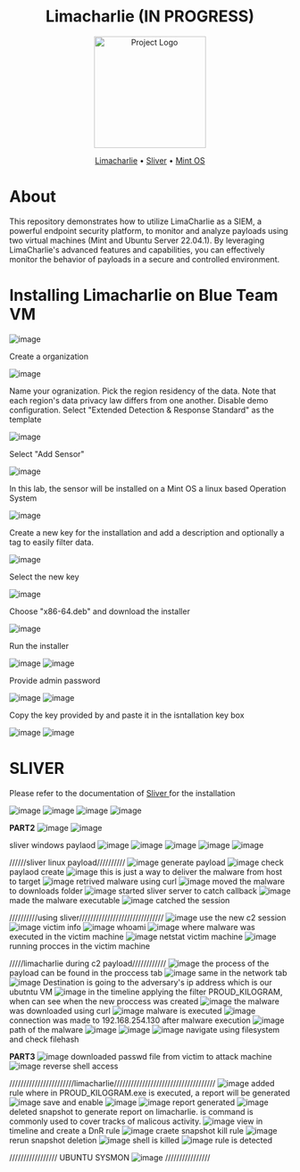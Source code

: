 <h1 align="center">Limacharlie (IN PROGRESS)</h1>

<p align="center">
  <img src="path/to/project-logo.png" alt="Project Logo" width="200" height="200">
</p>



<p align="center">
  <a href="https://limacharlie.io)">Limacharlie</a> •
  <a href="https://github.com/BishopFox/sliver">Sliver</a> •
  <a href="https://linuxmint.com">Mint OS</a> 
</p>


<h1> About</h1>
<p>This repository demonstrates how to utilize LimaCharlie as a SIEM, a powerful endpoint security platform, to monitor and analyze payloads using two virtual machines (Mint and Ubuntu Server 22.04.1). By leveraging LimaCharlie's advanced features and capabilities, you can effectively monitor the behavior of payloads in a secure and controlled environment.</p>



<h1>Installing Limacharlie on Blue Team VM</h1>

![image](https://github.com/Susakito/llimacharlie-lab/assets/75007981/c47bfd47-8054-4828-b9a1-f6dad420f039)
<p>Create a organization</p>

![image](https://github.com/Susakito/llimacharlie-lab/assets/75007981/6473730e-b6f0-49e5-9d61-f56e9b75f362)
<p>Name your ogranization. Pick the region residency of the data. Note that each region's data privacy law differs from one another. Disable demo configuration. Select "Extended Detection & Response Standard" as the template </p>

![image](https://github.com/Susakito/llimacharlie-lab/assets/75007981/601293f2-d7d4-4eea-87fb-0fed7d115ba1)
<p>Select "Add Sensor"</p>

![image](https://github.com/Susakito/llimacharlie-lab/assets/75007981/a1d0782a-a40f-413c-9813-a81c70d73d64)
<p>In this lab, the sensor will be installed on a Mint OS a linux based Operation System</p>

![image](https://github.com/Susakito/llimacharlie-lab/assets/75007981/9ee41749-34f8-4cd4-a901-f543cbfab872)
<p>Create a new key for the installation and add a description and optionally a tag to easily filter data.</p>

![image](https://github.com/Susakito/llimacharlie-lab/assets/75007981/78a50ca3-2bca-4587-a709-6dfcb66738f0)
<p>Select the new key</p>

![image](https://github.com/Susakito/llimacharlie-lab/assets/75007981/8d3760ea-9308-4854-8fd0-575f99374ee9)
<p> Choose "x86-64.deb" and download the installer</p>
  
![image](https://github.com/Susakito/llimacharlie-lab/assets/75007981/6c5e7a8c-e1aa-4d86-b256-5e2ac73b6469)
<p>Run the installer</p>

![image](https://github.com/Susakito/llimacharlie-lab/assets/75007981/52597edf-b0a6-4a5d-b54c-cc4881b63ed6)
![image](https://github.com/Susakito/llimacharlie-lab/assets/75007981/074af82e-8cf3-4e8f-929b-e17d94c3e9a2)
<p>Provide admin password</p>

![image](https://github.com/Susakito/llimacharlie-lab/assets/75007981/549ee802-02c9-4106-8e7e-311041d5c365)
![image](https://github.com/Susakito/llimacharlie-lab/assets/75007981/fa62c934-3a7a-471d-90ef-f0e61fcb923d)
<p>Copy the key provided by and paste it in the isntallation key box </p>

![image](https://github.com/Susakito/llimacharlie-lab/assets/75007981/dd0e4367-8455-4528-b9c6-43cc13f0dbce)
![image](https://github.com/Susakito/llimacharlie-lab/assets/75007981/12786c30-7030-4975-a919-480dd4b7e1f3)
  



<h1>SLIVER</h1>
<p>Please refer to the documentation of  <a href="https://github.com/BishopFox/sliver">Sliver </a> for the installation</p>

![image](https://github.com/Susakito/llimacharlie-lab/assets/75007981/d7db6f66-0eb1-47a5-925a-1c1940184766)
![image](https://github.com/Susakito/llimacharlie-lab/assets/75007981/0ddc8d2b-3f7b-4bb1-9bcc-7b7f105be593)
![image](https://github.com/Susakito/llimacharlie-lab/assets/75007981/68e74834-cb8b-4706-8f86-538da6871ce0)
![image](https://github.com/Susakito/llimacharlie-lab/assets/75007981/c7a01e04-be31-4a8f-8c27-1dacfb37a17c)

************************************PART2************************************
![image](https://github.com/Susakito/llimacharlie-lab/assets/75007981/63ca67e7-782a-464f-a093-25f8775f842d)
![image](https://github.com/Susakito/llimacharlie-lab/assets/75007981/f0b43c0e-355d-4457-8a82-7dac413152ad)
</br>

sliver windows paylaod
![image](https://github.com/Susakito/llimacharlie-lab/assets/75007981/aad6a1f8-3d83-4ccb-8a82-e8db899c7a50)
![image](https://github.com/Susakito/llimacharlie-lab/assets/75007981/2e3a79ae-a4cd-4967-90d7-e56b71fda5c9)
![image](https://github.com/Susakito/llimacharlie-lab/assets/75007981/3527ce96-d2ed-4a02-93a8-d0c39cca190d)
![image](https://github.com/Susakito/llimacharlie-lab/assets/75007981/3fece686-83d3-453c-a3ca-c886ba53f6cb)
![image](https://github.com/Susakito/llimacharlie-lab/assets/75007981/bb9ad550-3e39-4757-b92d-9d12941f0e5a)
</br>

//////sliver linux payload//////////
![image](https://github.com/Susakito/llimacharlie-lab/assets/75007981/ea1e040b-bae5-4877-96de-27212b9c72da)
generate payload
![image](https://github.com/Susakito/llimacharlie-lab/assets/75007981/a901aa78-565f-45eb-9a74-e1e93ca598d7)
check paylaod create
![image](https://github.com/Susakito/llimacharlie-lab/assets/75007981/7811d6be-a32a-41dd-8c83-5823c6901423)
this is just a way to deliver the malware from host to target
![image](https://github.com/Susakito/llimacharlie-lab/assets/75007981/0e0b31da-bc8e-4b83-bfe1-70eb615c777a)
retrived malware using curl
![image](https://github.com/Susakito/llimacharlie-lab/assets/75007981/7064182c-516d-40e6-a63c-647aa5dce249)
moved the malware to downloads folder
![image](https://github.com/Susakito/llimacharlie-lab/assets/75007981/c0470c20-8ced-4456-8dd3-aba8d3715d30)
started sliver server to catch callback
![image](https://github.com/Susakito/llimacharlie-lab/assets/75007981/73dd5f1d-2158-417d-9789-9a1a91ca8d09)
made the malware executable
![image](https://github.com/Susakito/llimacharlie-lab/assets/75007981/9a7506f7-ab40-4dba-a6b3-349d550d129b)
catched the session


//////////using sliver//////////////////////////////
![image](https://github.com/Susakito/llimacharlie-lab/assets/75007981/b7ed10e0-1200-433b-abe7-a71cbffad393)
use the new c2 session
![image](https://github.com/Susakito/llimacharlie-lab/assets/75007981/1412f372-2f26-4126-8712-ada1b46a5557)
victim info
![image](https://github.com/Susakito/llimacharlie-lab/assets/75007981/1e79d1a9-08a7-4a81-a7dd-f6bcba6e42cf)
whoami
![image](https://github.com/Susakito/llimacharlie-lab/assets/75007981/d0372de8-e8f1-46cc-a43a-65531e3c87fe)
where malware was executed in the victim machine
![image](https://github.com/Susakito/llimacharlie-lab/assets/75007981/e0afd84c-a660-47c7-9335-01f7af2d79ba)
netstat victim machine
![image](https://github.com/Susakito/llimacharlie-lab/assets/75007981/7653977c-ae08-4710-abfc-e64113db71e8)
running procces in the victim machine


/////limacharlie during c2 payload////////////
![image](https://github.com/Susakito/llimacharlie-lab/assets/75007981/7bb4f6f0-df1c-4989-8194-4e3c4b12b116)
the process of the payload can be found in the proccess tab
![image](https://github.com/Susakito/llimacharlie-lab/assets/75007981/81752ffb-d782-4d6f-b464-46385cf46cf1)
same in the network tab
![image](https://github.com/Susakito/llimacharlie-lab/assets/75007981/208b584b-50c2-4f89-a36f-255e0dd29df7)
Destination is going to the adversary's ip address which is our ubutntu VM
![image](https://github.com/Susakito/llimacharlie-lab/assets/75007981/6d3e8282-72ce-4bc0-8c71-3be4e88ced0a)
in the timeline applying the filter PROUD_KILOGRAM, when can see when the new proccess was created
![image](https://github.com/Susakito/llimacharlie-lab/assets/75007981/c1686fca-3954-4d79-a1e7-559355f3d9a3)
the malware was downloaded using curl
![image](https://github.com/Susakito/llimacharlie-lab/assets/75007981/15eccf73-a182-4ab1-8552-f16b89bc2a3e)
malware is executed
![image](https://github.com/Susakito/llimacharlie-lab/assets/75007981/8563aa95-9452-432f-bb4f-94eb210e979c)
connection was made to 192.168.254.130 after malware execution
![image](https://github.com/Susakito/llimacharlie-lab/assets/75007981/3a7971af-3cf8-4fc5-9d25-846810d510af)
path of the malware
![image](https://github.com/Susakito/llimacharlie-lab/assets/75007981/c538d06f-aca8-4345-a1a8-0fd0c34359bd)
![image](https://github.com/Susakito/llimacharlie-lab/assets/75007981/31f0a2ca-854e-42e2-b333-ae7cfecfee8a)
![image](https://github.com/Susakito/llimacharlie-lab/assets/75007981/64d1321b-56f8-420f-baea-5846894366e9)
navigate using filesystem and check filehash


************************************PART3************************************
![image](https://github.com/Susakito/llimacharlie-lab/assets/75007981/33069d80-ec13-4327-b11a-563d58aac345)
downloaded passwd file from victim to attack machine
![image](https://github.com/Susakito/llimacharlie-lab/assets/75007981/3cf401b9-a83b-437d-8392-44fde9fe7803)
reverse shell access

///////////////////////limacharlie////////////////////////////////////
![image](https://github.com/Susakito/llimacharlie-lab/assets/75007981/56ae0d81-4d16-455b-bb06-186cf6465c8d)
added rule where in PROUD_KILOGRAM.exe is executed, a report will be generated
![image](https://github.com/Susakito/llimacharlie-lab/assets/75007981/b8dd8cf9-87ad-4681-b18b-dec81beb8f0f)
save and enable
![image](https://github.com/Susakito/llimacharlie-lab/assets/75007981/9f60c3d9-e56a-4bb5-a8cb-46cab4c5c9df)
![image](https://github.com/Susakito/llimacharlie-lab/assets/75007981/375d64d0-0f91-4338-ba78-43a532c2fce1)
report generated
![image](https://github.com/Susakito/llimacharlie-lab/assets/75007981/f2f4b34a-3959-42ca-9e8a-ab06c584f4d7)
deleted snapshot to generate report on limacharlie. is command is commonly used to cover tracks of malicous activity. 
![image](https://github.com/Susakito/llimacharlie-lab/assets/75007981/e1246777-a800-4222-84fe-78e05f40fa60)
view in timeline and create a DnR rule
![image](https://github.com/Susakito/llimacharlie-lab/assets/75007981/4e673004-af11-4762-b2bc-881b3ec5947c)
craete snapshot kill rule
![image](https://github.com/Susakito/llimacharlie-lab/assets/75007981/f2f4b34a-3959-42ca-9e8a-ab06c584f4d7)
rerun snapshot deletion
![image](https://github.com/Susakito/llimacharlie-lab/assets/75007981/a4cd63bc-05f9-444c-b9ec-93845ba1fe85)
shell is killed
![image](https://github.com/Susakito/llimacharlie-lab/assets/75007981/0b4ee182-87e6-4250-973b-250206688300)
rule is detected





/////////////////
UBUNTU
SYSMON
![image](https://github.com/Susakito/llimacharlie-lab/assets/75007981/797e7fbf-148a-4335-8054-6e6aad35b14a)
////////////////


